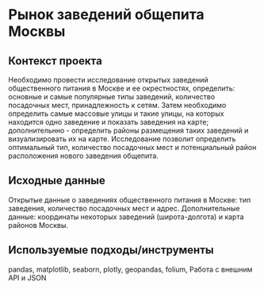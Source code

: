 # Рынок заведений общепита Москвы

## Контекст проекта
Необходимо провести исследование открытых заведений общественного питания в Москве и ее окрестностях, определить: основные и самые популярные типы заведений, количество посадочных мест, принадлежность к сетям. Затем необходимо определить самые массовые улицы и такие улицы, на которых находится одно заведение и показать заведения на карте; дополнительнно - определить районы размещения таких заведений и визуализировать их на карте. Исследование позволит определить оптимальный тип, количество посадочных мест и потенциальный район расположения нового заведения общепита.

## Исходные данные
Открытые данные о заведениях общественного питания в Москве: тип заведения, количество посадочных мест и адрес. Дополнительные данные: координаты некоторых заведений (широта-долгота) и карта районов Москвы.

## Используемые подходы/инструменты
pandas, matplotlib, seaborn, plotly, geopandas, folium, Работа с внешним API и JSON
